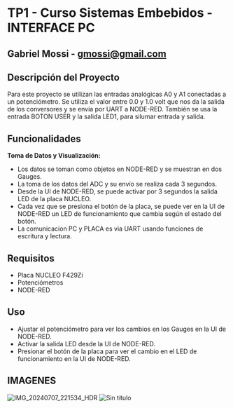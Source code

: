 # TP1  - Curso Sistemas Embebidos  - INTERFACE PC

## Gabriel Mossi - gmossi@gmail.com

## Descripción del Proyecto

Para este proyecto se utilizan las entradas analógicas A0 y A1 conectadas a un potenciómetro. Se utiliza el valor entre 0.0 y 1.0 volt que nos da la salida de los conversores y se envía por UART a NODE-RED. También se usa la entrada BOTON USER y la salida LED1, para silumar entrada y salida. 

## Funcionalidades

 **Toma de Datos y Visualización:**
  - Los datos se toman como objetos en NODE-RED y se muestran en dos Gauges.
  - La toma de los datos del ADC y su envío se realiza cada 3 segundos.
  - Desde la UI de NODE-RED, se puede activar por 3 segundos la salida LED de la placa NUCLEO.
  - Cada vez que se presiona el botón de la placa, se puede ver en la UI de NODE-RED un LED de funcionamiento que cambia según el estado del botón.
  - La comunicacion PC y PLACA es via UART usando funciones de escritura y lectura.

## Requisitos

- Placa NUCLEO F429Zi
- Potenciómetros
- NODE-RED

## Uso

- Ajustar el potenciómetro para ver los cambios en los Gauges en la UI de NODE-RED.
- Activar la salida LED desde la UI de NODE-RED.
- Presionar el botón de la placa para ver el cambio en el LED de funcionamiento en la UI de NODE-RED.

## IMAGENES
![IMG_20240707_221534_HDR](https://github.com/user-attachments/assets/b23c060a-47f8-4d7e-b5f7-486f5bf18e76)
![Sin título](https://github.com/user-attachments/assets/4e53e035-91f6-4533-94cc-7089b29705c6)

